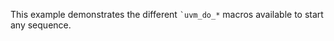 <p>This example demonstrates the different <code>`uvm_do_*</code> macros available to start any sequence.</p>
